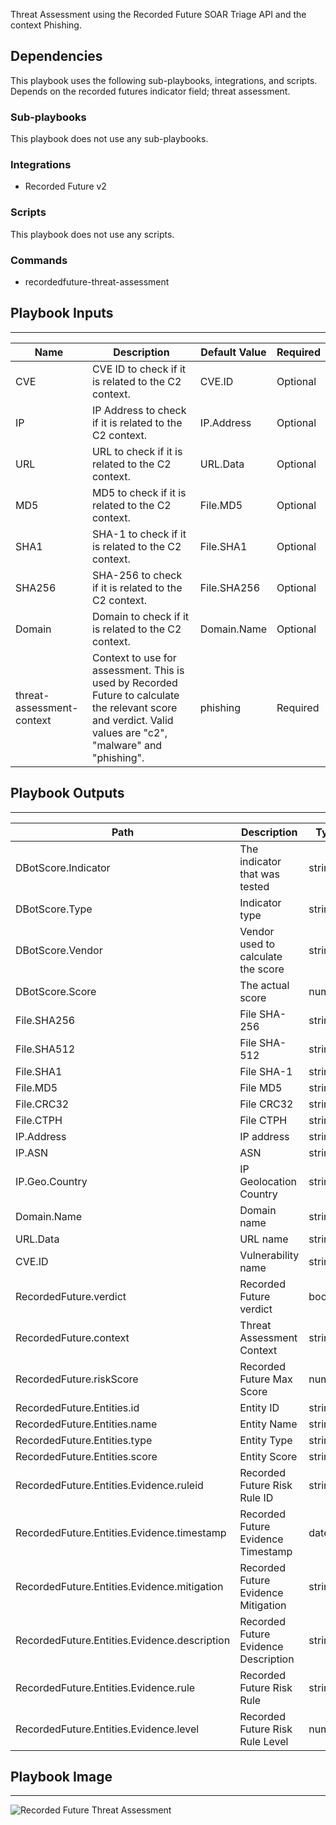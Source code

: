Threat Assessment using the Recorded Future SOAR Triage API and the context Phishing.

## Dependencies
This playbook uses the following sub-playbooks, integrations, and scripts. Depends on the recorded futures indicator field; threat assessment.

### Sub-playbooks
This playbook does not use any sub-playbooks.

### Integrations
* Recorded Future v2

### Scripts
This playbook does not use any scripts.

### Commands
* recordedfuture-threat-assessment

## Playbook Inputs
---

| **Name** | **Description** | **Default Value** | **Required** |
| --- | --- | --- | --- |
| CVE | CVE ID to check if it is related to the C2 context. | CVE.ID | Optional |
| IP | IP Address to check if it is related to the C2 context. | IP.Address | Optional |
| URL | URL to check if it is related to the C2 context. | URL.Data | Optional |
| MD5 | MD5 to check if it is related to the C2 context. | File.MD5 | Optional |
| SHA1 | SHA\-1 to check if it is related to the C2 context. | File.SHA1 | Optional |
| SHA256 | SHA\-256 to check if it is related to the C2 context. | File.SHA256 | Optional |
| Domain | Domain to check if it is related to the C2 context. | Domain.Name | Optional |
| threat-assessment-context | Context to use for assessment. This is used by Recorded Future to calculate the relevant score and verdict. Valid values are "c2", "malware" and "phishing". | phishing | Required |

## Playbook Outputs
---

| **Path** | **Description** | **Type** |
| --- | --- | --- |
| DBotScore.Indicator | The indicator that was tested | string |
| DBotScore.Type | Indicator type | string |
| DBotScore.Vendor | Vendor used to calculate the score | string |
| DBotScore.Score | The actual score | number |
| File.SHA256 | File SHA\-256 | string |
| File.SHA512 | File SHA\-512 | string |
| File.SHA1 | File SHA\-1 | string |
| File.MD5 | File MD5 | string |
| File.CRC32 | File CRC32 | string |
| File.CTPH | File CTPH | string |
| IP.Address | IP address | string |
| IP.ASN | ASN | string |
| IP.Geo.Country | IP Geolocation Country | string |
| Domain.Name | Domain name | string |
| URL.Data | URL name | string |
| CVE.ID | Vulnerability name | string |
| RecordedFuture.verdict | Recorded Future verdict | boolean |
| RecordedFuture.context | Threat Assessment Context | string |
| RecordedFuture.riskScore | Recorded Future Max Score | number |
| RecordedFuture.Entities.id | Entity ID | string |
| RecordedFuture.Entities.name | Entity Name | string |
| RecordedFuture.Entities.type | Entity Type | string |
| RecordedFuture.Entities.score | Entity Score | string |
| RecordedFuture.Entities.Evidence.ruleid | Recorded Future Risk Rule ID | string |
| RecordedFuture.Entities.Evidence.timestamp | Recorded Future Evidence Timestamp | date |
| RecordedFuture.Entities.Evidence.mitigation | Recorded Future Evidence Mitigation | string |
| RecordedFuture.Entities.Evidence.description | Recorded Future Evidence Description | string |
| RecordedFuture.Entities.Evidence.rule | Recorded Future Risk Rule | string |
| RecordedFuture.Entities.Evidence.level | Recorded Future Risk Rule Level | number |

## Playbook Image
---
![Recorded Future Threat Assessment](../../doc_files/triage_playbook.png)
